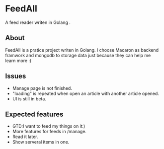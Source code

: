 # FeedAll
A feed reader writen in Golang .

## About
FeedAll is a pratice project writen in Golang.
I choose Macaron as backend framwork and mongodb to storage data just because they can help me learn more :)

## Issues
+ Manage page is not finished.
+ "loading" is repeated when open an article with another article opened.
+ UI is still in beta.

## Expected features
+ GTD:I want to feed my things on it:)
+ More features for feeds in /manage.
+ Read it later.
+ Show serveral items in one.
